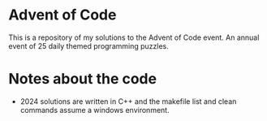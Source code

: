 # Advent of Code

This is a repository of my solutions to the Advent of Code event. An annual event of 25 daily themed programming puzzles.

# Notes about the code
* 2024 solutions are written in C++ and the makefile list and clean commands assume a windows environment.
